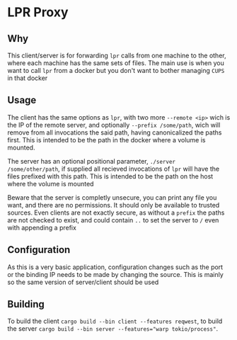 # LPR Proxy

## Why

This client/server is for forwarding `lpr` calls from one machine to the other, where each machine has the same sets of files.
The main use is when you want to call `lpr` from a docker but you don't want to bother managing `CUPS` in that docker

## Usage

The client has the same options as `lpr`, with two more `--remote <ip>` wich is the IP of the remote server, and optionally `--prefix /some/path`, wich will remove from all invocations the said path, having canonicalized the paths first. This is intended to be the path in the docker where a volume is mounted.

The server has an optional positional parameter, `./server /some/other/path`, if supplied all recieved invocations of `lpr` will have the files prefixed with this path. This is intended to be the path on the host where the volume is mounted

Beware that the server is completly unsecure, you can print any file you want, and there are no permissions. It should only be available to trusted sources. Even clients are not exactly secure, as without a `prefix` the paths are not checked to exist, and could contain `..` to set the server to `/` even with appending a prefix

## Configuration

As this is a very basic application, configuration changes such as the port or the binding IP needs to be made by changing the source. This is mainly so the same version of server/client should be used

## Building

To build the client `cargo build --bin client --features reqwest`, to build the server `cargo build --bin server --features="warp tokio/process"`.
